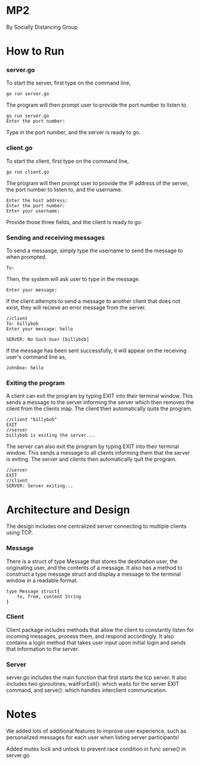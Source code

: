 # MP2

By Socially Distancing Group

# How to Run

### server.go

To start the server, first type on the command line,

```
go run server.go
```

The program will then prompt user to provide the port number to listen to.

```
go run server.go
Enter the port number: 
```

Type in the port number, and the server is ready to go.


### client.go

To start the client, first type on the command line,

```
go run client.go
```

The program will then prompt user to provide the IP address of the server, the port number to listen to, and the username.

```
Enter the host address:
Enter the port number:
Enter your username:
```

Provide those three fields, and the client is ready to go.

### Sending and receiving messages

To send a messasge, simply type the username to send the message to when prompted. 

```
To:
```

Then, the system will ask user to type in the message.

```
Enter your message:
```

If the client attempts to send a message to another client that does not exist, they will recieve an error message from the server.

```
//client
To: billybob
Enter your message: hello

SERVER: No Such User [billybob]
```
If the message has been sent successfully, it will appear on the receiving user's command line as,

```
JohnDoe: hello
```

### Exiting the program

A client can exit the program by typing EXIT into their terminal window. This sends a message to the server informing the server which then removes the client from the clients map. The client then automatically quits the program.
```
//client "billybob"
EXIT
//server
billybob is exiting the server...
```
The server can also exit the program by typing EXIT into their terminal window. This sends a message to all clients informing them that the server is exiting. The server and clients then automatically quit the program.
```
//server 
EXIT
//client
SERVER: Server exiting...
```


# Architecture and Design

The design includes one centralized server connecting to multiple clients using TCP.

### Message
There is a struct of type Message that stores the destination user, the originating user, and the contents of a message.  It also has a method to construct a type message struct and display a message to the terminal window in a readable format.
```
type Message struct{
    to, from, content String    
}
```
### Client
Client package includes methods that allow the client to constantly listen for incoming messages, process them, and respond accordingly.  It also contains a login method that takes user input upon initial login and sends that information to the server.

### Server
server.go includes the main function that first starts the tcp server.  It also includes two goroutines, waitForExit(): which waits for the server EXIT command, and serve(): which handles interclient communication.

# Notes
We added lots of additional features to improve user experience, such as personalized messages for each user when listing server participants!

Added mutex lock and unlock to prevent race condition in func serve() in server.go